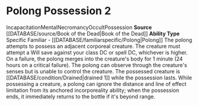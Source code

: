 ﻿---
ability_type: Specific Familiar - Polong
actions: '[two-actions]'
id: '83'
name: Polong Possession
rarity: Common
source: '[[DATABASE/source/Book of the Dead|Book of the Dead]]'
type: Familiar Ability

---
# Polong Possession <span class="action-icon">2</span>

<span class="item-trait">Incapacitation</span><span class="item-trait">Mental</span><span class="item-trait">Necromancy</span><span class="item-trait">Occult</span><span class="item-trait">Possession</span>
**Source** [[DATABASE/source/Book of the Dead|Book of the Dead]]
**Ability Type** Specific Familiar - [[DATABASE/familiarspecific/Polong|Polong]]
The polong attempts to possess an adjacent corporeal creature. The creature must attempt a Will save against your class DC or spell DC, whichever is higher. On a failure, the polong merges into the creature's body for 1 minute (24 hours on a critical failure). The polong can observe through the creature's senses but is unable to control the creature. The possessed creature is [[DATABASE/condition/Drained|drained 1]] while the possession lasts. While possessing a creature, a polong can ignore the distance and line of effect limitation from its anchored incorporeality ability; when the possession ends, it immediately returns to the bottle if it's beyond range.